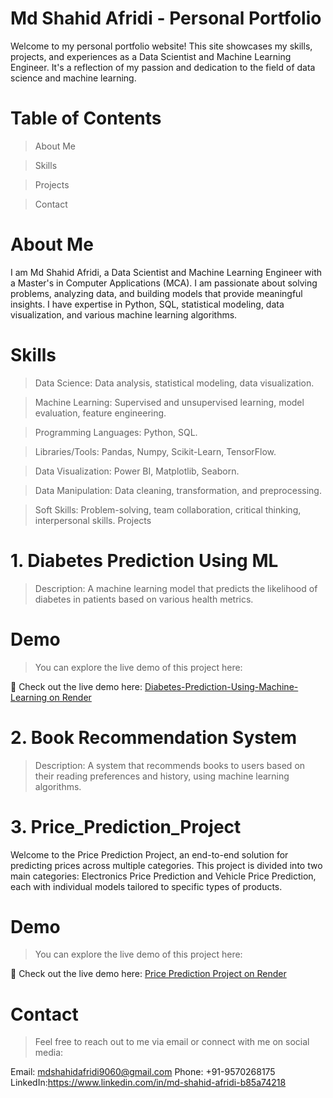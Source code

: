 # Md Shahid Afridi - Personal Portfolio
Welcome to my personal portfolio website! This site showcases my skills, projects, and experiences as a Data Scientist and Machine Learning Engineer. It's a reflection of my passion and dedication to the field of data science and machine learning.

# Table of Contents
> About Me

> Skills

> Projects

> Contact

# About Me
I am Md Shahid Afridi, a Data Scientist and Machine Learning Engineer with a Master's in Computer Applications (MCA). I am passionate about solving problems, analyzing data, and building models that provide meaningful insights. I have expertise in Python, SQL, statistical modeling, data visualization, and various machine learning algorithms.

# Skills
> Data Science: Data analysis, statistical modeling, data visualization.

> Machine Learning: Supervised and unsupervised learning, model evaluation, feature engineering.

> Programming Languages: Python, SQL.

> Libraries/Tools: Pandas, Numpy, Scikit-Learn, TensorFlow.

> Data Visualization: Power BI, Matplotlib, Seaborn.

> Data Manipulation: Data cleaning, transformation, and preprocessing.

> Soft Skills: Problem-solving, team collaboration, critical thinking, interpersonal skills.
Projects

# 1. Diabetes Prediction Using ML
> Description: A machine learning model that predicts the likelihood of diabetes in patients based on various health metrics.

# Demo
>You can explore the live demo of this project here:

🔗 Check out the live demo here: [Diabetes-Prediction-Using-Machine-Learning on Render](https://diabetes-prediction-project-ty5b.onrender.com)

# 2. Book Recommendation System
> Description: A system that recommends books to users based on their reading preferences and history, using machine learning algorithms.

# 3. Price_Prediction_Project

Welcome to the Price Prediction Project, an end-to-end solution for predicting prices across multiple categories. This project is divided into two main categories: Electronics Price Prediction and Vehicle Price Prediction, each with individual models tailored to specific types of products.

# Demo
>You can explore the live demo of this project here:

🔗 Check out the live demo here: [Price Prediction Project on Render](https://price-prediction-project.onrender.com/)

# Contact
> Feel free to reach out to me via email or connect with me on social media:

Email: mdshahidafridi9060@gmail.com
Phone: +91-9570268175
LinkedIn:https://www.linkedin.com/in/md-shahid-afridi-b85a74218
